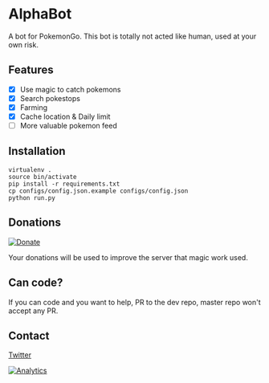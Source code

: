 # AlphaBot

A bot for PokemonGo.
This bot is totally not acted like human, used at your own risk.

## Features
- [x] Use magic to catch pokemons
- [x] Search pokestops
- [x] Farming
- [x] Cache location & Daily limit
- [ ] More valuable pokemon feed

## Installation
```
virtualenv .
source bin/activate
pip install -r requirements.txt
cp configs/config.json.example configs/config.json
python run.py
```

## Donations
[![Donate](https://www.paypalobjects.com/en_US/i/btn/btn_donate_LG.gif)](https://www.paypal.com/cgi-bin/webscr?cmd=_s-xclick&hosted_button_id=XBVPPU64E5ZKW)

Your donations will be used to improve the server that magic work used.

## Can code?
If you can code and you want to help, PR to the dev repo, master repo won't accept any PR.

## Contact
[Twitter](https://twitter.com/PokemonAlphaBot)

[![Analytics](https://ga-beacon.appspot.com/UA-82764111-1/welcaom-page-master)](https://github.com/igrigorik/ga-beacon)
